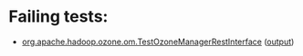 # Failing tests: 

 * [org.apache.hadoop.ozone.om.TestOzoneManagerRestInterface](hadoop-ozone/integration-test/org.apache.hadoop.ozone.om.TestOzoneManagerRestInterface.txt) ([output](hadoop-ozone/integration-test/org.apache.hadoop.ozone.om.TestOzoneManagerRestInterface-output.txt))
